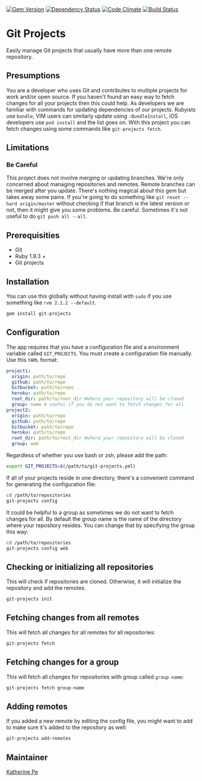 [![Gem Version](http://img.shields.io/gem/v/git-projects.svg)](https://rubygems.org/gems/git-projects)
[![Dependency Status](https://gemnasium.com/katgironpe/git-projects.svg)](https://gemnasium.com/katgironpe/git-projects)
[![Code Climate](https://codeclimate.com/github/katgironpe/git-projects.png)](https://codeclimate.com/github/katgironpe/git-projects)
[![Build Status](https://travis-ci.org/katgironpe/git-projects.svg?branch=master)](https://travis-ci.org/katgironpe/git-projects)

# Git Projects

Easily manage Git projects that usually have more than one remote repository.

## Presumptions

You are a developer who uses Git and contributes to multiple projects for work and/or open source.
If you haven't found an easy way to fetch changes for all your projects then this could help.
As developers we are familiar with commands for updating dependencies of our projects.
Rubyists use `bundle`, VIM users can similarly update using `:BundleInstall`, iOS developers use `pod install` and the list goes on.
With this project you can fetch changes using some commands like `git-projects fetch`.

## Limitations

### Be Careful

This project does not involve merging or updating branches. We're only concerned about managing repositories and remotes.
Remote branches can be merged after you update. There's nothing magical about this gem but takes away some pains.
If you're going to do something like `git reset --hard origin/master` without checking if that branch is the latest version or not, then it might give you some problems.
Be careful. Sometimes it's not useful to do `git push all --all`.

## Prerequisities

* Git
* Ruby 1.9.3 +
* Git projects

## Installation

You can use this globally without having install with `sudo` if you use something like `rvm 2.1.2 --default`.

```bash
gem install git-projects
```

## Configuration

The app requires that you have a configuration file and a environment variable called `GIT_PROJECTS`.
You must create a configuration file manually. Use this `YAML` format:

```yaml
project1:
  origin: path/to/repo
  github: path/to/repo
  bitbucket: path/to/repo
  heroku: path/to/repo
  root_dir: path/to/root_dir #where your repository will be cloned
  group: name # useful if you do not want to fetch changes for all
project2:
  origin: path/to/repo
  github: path/to/repo
  bitbucket: path/to/repo
  heroku: path/to/repo
  root_dir: path/to/root_dir #where your repository will be cloned
  group: web
```

Regardless of whether you use bash or zsh, please add the path:

```bash
export GIT_PROJECTS=$(/path/to/git-projects.yml)
```

If all of your projects reside in one directory, there's a convenient command for generating the configuration file:

```bash
cd /path/to/repositories
git-projects config
```

It could be helpful to a group as sometimes we do not want to fetch changes for all.
By default the group name is the name of the directory where your repository resides.
You can change that by specifying the group this way:

```bash
cd /path/to/repositories
git-projects config web
```

## Checking or initializing all repositories

This will check if repositories are cloned. Otherwise, it will initialize the repository and add the remotes.

```bash
git-projects init
```

## Fetching changes from all remotes

This will fetch all changes for all remotes for all repositories:

```bash
git-projects fetch
```

## Fetching changes for  a group

This will fetch all changes for repositories with group called `group-name`:

```bash
git-projects fetch group-name
```

## Adding remotes

If you added a new remote by editing the config file, you might want to add to make sure it's added to the repository as well:

```bash
git-projects add-remotes
```

## Maintainer

<a href="http://c.kat.pe" target="_blank">Katherine Pe</a>
